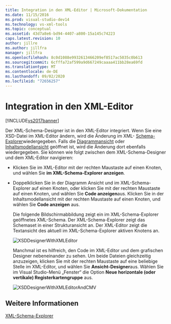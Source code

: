 ```yaml
---
title: Integration in den XML-Editor | Microsoft-Dokumentation
ms.date: 11/15/2016
ms.prod: visual-studio-dev14
ms.technology: vs-xml-tools
ms.topic: conceptual
ms.assetid: 43d7a8e6-bd94-4407-a800-15a145c74223
caps.latest.revision: 10
author: jillre
ms.author: jillfra
manager: jillfra
ms.openlocfilehash: 8c0d1088e9932613466209ef8517ac5035c0b613
ms.sourcegitcommit: 6cfffa72af599a9d667249caaaa411bb28ea69fd
ms.translationtype: MT
ms.contentlocale: de-DE
ms.lasthandoff: 09/02/2020
ms.locfileid: "72656257"
---
```

# <a name="integration-with-xml-editor"></a>Integration in den XML-Editor
[!INCLUDE[vs2017banner](../includes/vs2017banner.md)]

Der XML-Schema-Designer ist in den XML-Editor integriert. Wenn Sie eine XSD-Datei im XML-Editor ändern, wird die Änderung im XML- [Schema-Explorer](../xml-tools/xml-schema-explorer.md)wiedergegeben. Falls die [Diagrammansicht](../xml-tools/graph-view.md) oder [Inhaltsmodellansicht](../xml-tools/content-model-view.md) geöffnet ist, wird die Änderung dort ebenfalls wiedergegeben. Sie können wie folgt zwischen dem XML-Schema-Designer und dem XML-Editor navigieren:

- Klicken Sie im XML-Editor mit der rechten Maustaste auf einen Knoten, und wählen Sie **im XML-Schema-Explorer anzeigen**.

- Doppelklicken Sie in der Diagramm Ansicht und im XML-Schema-Explorer auf einen Knoten, oder klicken Sie mit der rechten Maustaste auf einen Knoten, und wählen Sie **Code anzeigen**aus. Klicken Sie in der Inhaltsmodellansicht mit der rechten Maustaste auf einen Knoten, und wählen Sie **Code anzeigen** aus.

  Die folgende Bildschirmabbildung zeigt ein im XML-Schema-Explorer geöffnetes XML-Schema. Der XML-Schema-Explorer zeigt das Schemaset in einer Strukturansicht an. Der XML-Editor zeigt die Textansicht des aktuell im XML-Schema-Explorer aktiven Knotens an.

  ![XSDDesignerWithXMLEditor](../xml-tools/media/xsddesignerwithxmleditor.gif "XSDDesignerWithXMLEditor")

  Manchmal ist es hilfreich, den Code im XML-Editor und dem grafischen Designer nebeneinander zu sehen. Um beide Dateien gleichzeitig anzuzeigen, klicken Sie mit der rechten Maustaste auf eine beliebige Stelle im XML-Editor, und wählen Sie **Ansicht-Designer**aus. Wählen Sie im Visual Studio-Menü „Fenster“ die Option **Neue horizontale (oder vertikale) Registerkartengruppe** aus.

  ![XSDDesignerWithXMLEditorAndCMV](../xml-tools/media/xsddesignerwithxmleditorandcmv.gif "XSDDesignerWithXMLEditorAndCMV")

## <a name="see-also"></a>Weitere Informationen
 [XML-Schema-Explorer](../xml-tools/xml-schema-explorer.md)
